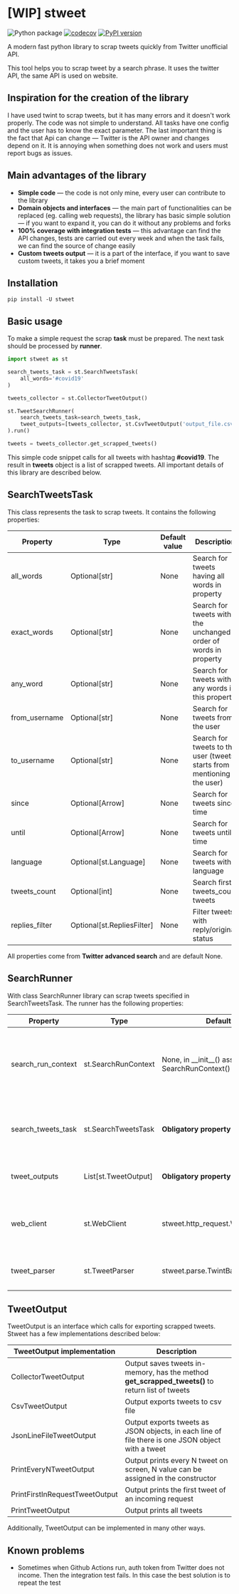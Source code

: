 # [WIP] stweet

![Python package](https://github.com/markowanga/stweet/workflows/Python%20package/badge.svg?branch=master)
[![codecov](https://codecov.io/gh/markowanga/stweet/branch/master/graph/badge.svg?token=1PV6VC8HRF)](https://codecov.io/gh/markowanga/stweet)
[![PyPI version](https://badge.fury.io/py/stweet.svg)](https://badge.fury.io/py/stweet)

A modern fast python library to scrap tweets quickly from Twitter unofficial API.

This tool helps you to scrap tweet by a search phrase. It uses the twitter API, the same API is used on website.

## Inspiration for the creation of the library
I have used twint to scrap tweets, but it has many errors and it doesn't work properly. 
The code was not simple to understand. All tasks have one config and the user has to know the exact parameter.
The last important thing is the fact that Api can change — Twitter is the API owner and changes depend on it. 
It is annoying when something does not work and users must report bugs as issues.

## Main advantages of the library
 - **Simple code** — the code is not only mine, every user can contribute to the library
 - **Domain objects and interfaces** — the main part of functionalities can be replaced (eg. calling web requests),
   the library has basic simple solution — if you want to expand it, you can do it without any problems and forks
 - **100% coverage with integration tests** — this advantage can find the API changes, 
   tests are carried out every week and when the task fails, we can find the source of change easily
 - **Custom tweets output** — it is a part of the interface, if you want to save custom tweets, 
   it takes you a brief moment
   
## Installation
```shell script
pip install -U stweet
```

## Basic usage
To make a simple request the scrap **task** must be prepared. The next task should be processed by **runner**.
```python
import stweet as st

search_tweets_task = st.SearchTweetsTask(
    all_words='#covid19'
)

tweets_collector = st.CollectorTweetOutput()

st.TweetSearchRunner(
    search_tweets_task=search_tweets_task,
    tweet_outputs=[tweets_collector, st.CsvTweetOutput('output_file.csv')]
).run()

tweets = tweets_collector.get_scrapped_tweets()
```
This simple code snippet calls for all tweets with hashtag **#covid19**.
The result in **tweets** object is a list of scrapped tweets. 
All important details of this library are described below.

## SearchTweetsTask
This class represents the task to scrap tweets. It contains the following properties:

|Property|Type|Default value|Description|
|---|---|---|---|
|all_words|Optional[str]|None|Search for tweets having all words in property|
|exact_words|Optional[str]|None|Search for tweets with the unchanged order of words in property|
|any_word|Optional[str]|None|Search for tweets with any words in this property|
|from_username|Optional[str]|None|Search for tweets from the user|
|to_username|Optional[str]|None|Search for tweets to the user (tweets starts from mentioning the user)|
|since|Optional[Arrow]|None|Search for tweets since time|
|until|Optional[Arrow]|None|Search for tweets until time|
|language|Optional[st.Language]|None|Search for tweets with language|
|tweets_count|Optional[int]|None|Search first tweets_count tweets|
|replies_filter|Optional[st.RepliesFilter]|None|Filter tweets with reply/original status|

All properties come from **Twitter advanced search** and are default None.

## SearchRunner
With class SearchRunner library can scrap tweets specified in SearchTweetsTask.
The runner has the following properties:

|Property|Type|Default value|Description|
|---|---|---|---|
|search_run_context|st.SearchRunContext|None, in \_\_init\_\_() assign SearchRunContext()|Search context, contains all important properties to make the next request to Twitter|
|search_tweets_task|st.SearchTweetsTask|**Obligatory property**|Property specifies which tweets should be downloaded by the runner|
|tweet_outputs|List[st.TweetOutput]|**Obligatory property**|List of objects to export downloaded tweets|
|web_client|st.WebClient|stweet.http_request.WebClientRequests|Implementation of a WebClient, can be replaced for custom implementation|
|tweet_parser|st.TweetParser|stweet.parse.TwintBasedTweetParser|Parser of tweets from web API response|

## TweetOutput
TweetOutput is an interface which calls for exporting scrapped tweets. 
Stweet has a few implementations described below:

|TweetOutput implementation|Description|
|---|---|
|CollectorTweetOutput|Output saves tweets in-memory, has the method **get_scrapped_tweets()** to return list of tweets|
|CsvTweetOutput|Output exports tweets to csv file|
|JsonLineFileTweetOutput|Output exports tweets as JSON objects, in each line of file there is one JSON object with a tweet|
|PrintEveryNTweetOutput|Output prints every N tweet on screen, N value can be assigned in the constructor|
|PrintFirstInRequestTweetOutput|Output prints the first tweet of an incoming request|
|PrintTweetOutput|Output prints all tweets|

Additionally, TweetOutput can be implemented in many other ways.

## Known problems
 - Sometimes when Github Actions run, auth token from Twitter does not income. 
   Then the integration test fails. In this case the best solution is to repeat the test
